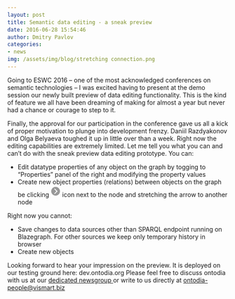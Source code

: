 ```yaml
---
layout: post
title: Semantic data editing - a sneak preview
date: 2016-06-28 15:54:46
author: Dmitry Pavlov
categories:
- news
img: /assets/img/blog/stretching connection.png
---
```

Going to ESWC 2016 – one of the most acknowledged conferences on semantic technologies – I was excited having to present at the demo session our newly built preview of data editing functionality. This is the kind of feature we all have been dreaming of making for almost a year but never had a chance or courage to step to it.

<!-- more -->

Finally, the approval for our participation in the conference gave us all a kick of proper motivation to plunge into development frenzy. Daniil Razdyakonov and Olga Belyaeva toughed it up in little over than a week.
Right now the editing capabilities are extremely limited. Let me tell you what you can and can’t do with the sneak preview data editing prototype.
You can:
<ul>
<li>Edit datatype properties of any object on the graph by togging to “Properties” panel of the right and modifying the property values</li>
<li>Create new object properties (relations) between objects on the graph  be clicking <img src="/assets/img/blog/stretch connection icon.png " alt="stretch connection icon"/> icon next to the node and stretching the arrow to another node</li>
</ul>

Right now you cannot:
<ul>
<li>Save changes to data sources other than SPARQL endpoint running on Blazegraph. For other sources we keep only temporary history in browser</li>
<li>Create new objects</li>
</ul>
Looking forward to hear your impression on the preview. It is deployed on our testing ground here: dev.ontodia.org
Please feel free to discuss ontodia with us at our <a href="https://groups.google.com/forum/#!forum/ontodia">dedicated newsgroup </a> 
or write to us directly at <a href="mailto:ontodia-people@vismart.biz">ontodia-people@vismart.biz</a>
